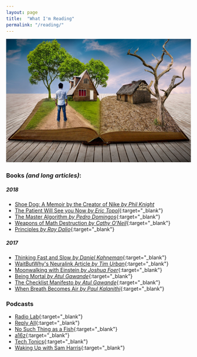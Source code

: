 ```yaml
---
layout: page
title:  "What I'm Reading"
permalink: "/reading/"
---
```


![books](/assets/images/blog/reading.jpg)

### Books *(and long articles)*:  

##### 2018   

* [Shoe Dog: A Memoir by the Creator of Nike *by Phil Knight*](https://www.amazon.ca/Shoe-Dog-Memoir-Creator-Nike/dp/1501135910)
* [The Patient Will See you Now *by Eric Topol*](https://www.goodreads.com/book/show/22825546-the-patient-will-see-you-now){:target="_blank"}
* [The Master Algorithm *by Pedro Domingos*](https://www.goodreads.com/book/show/24612233-the-master-algorithm){:target="_blank"}
* [Weapons of Math Destruction *by Cathy O'Neil*](https://www.goodreads.com/book/show/28186015-weapons-of-math-destruction){:target="_blank"}
* [Principles *by Ray Dalio*](https://www.goodreads.com/book/show/12935037-principles){:target="_blank"}

##### 2017  

* [Thinking Fast and Slow *by Daniel Kahneman*](https://www.goodreads.com/book/show/11468377-thinking-fast-and-slow){:target="_blank"}
* [WaitButWhy's Neuralink Article *by Tim Urban*](https://waitbutwhy.com/2017/04/neuralink.html){:target="_blank"}
* [Moonwalking with Einstein *by Joshua Foer*](https://www.goodreads.com/book/show/6346975-moonwalking-with-einstein){:target="_blank"}
* [Being Mortal *by Atul Gawande*](http://atulgawande.com/book/being-mortal/){:target="_blank"}
* [The Checklist Manifesto *by Atul Gawande*](http://atulgawande.com/book/the-checklist-manifesto/){:target="_blank"}  
* [When Breath Becomes Air *by Paul Kalanithi*](https://www.goodreads.com/book/show/25899336-when-breath-becomes-air){:target="_blank"}

### Podcasts  

* [Radio Lab](http://www.radiolab.org/){:target="_blank"}
* [Reply All](https://www.gimletmedia.com/reply-all){:target="_blank"}
* [No Such Thing as a Fish](http://qi.com/podcast/){:target="_blank"}
* [a16z](https://a16z.com/podcasts/){:target="_blank"}
* [Tech Tonics](http://connectedsocialmedia.com/category/tech-tonics/){:target="_blank"}
* [Waking Up with Sam Harris](https://samharris.org/podcast/){:target="_blank"}

